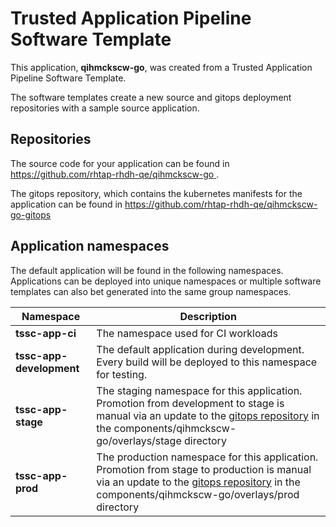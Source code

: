 # Trusted Application Pipeline Software Template

This application, **qihmckscw-go**, was created from a Trusted Application Pipeline Software Template.

The software templates create a new source and gitops deployment repositories with a sample source application. 

## Repositories

The source code for your application can be found in [https://github.com/rhtap-rhdh-qe/qihmckscw-go ](https://github.com/rhtap-rhdh-qe/qihmckscw-go ).
 
The gitops repository, which contains the kubernetes manifests for the application can be found in 
[https://github.com/rhtap-rhdh-qe/qihmckscw-go-gitops ](https://github.com/rhtap-rhdh-qe/qihmckscw-go-gitops ) 

## Application namespaces 

The default application will be found in the following namespaces. Applications can be deployed into unique namespaces or multiple software templates can also bet generated into the same group namespaces.  

|  Namespace   |  Description   |  
| -------- | -------- |
| **tssc-app-ci** | The namespace used for CI workloads |
| **tssc-app-development** | The default application during development. Every build will be deployed to this namespace for testing. |
| **tssc-app-stage** | The staging namespace for this application. Promotion from development to stage is manual via an update to the [gitops repository](https://github.com/rhtap-rhdh-qe/qihmckscw-go-gitops ) in the components/qihmckscw-go/overlays/stage directory |
| **tssc-app-prod** | The production namespace for this application. Promotion from stage to production is manual via an update to the [gitops repository](https://github.com/rhtap-rhdh-qe/qihmckscw-go-gitops ) in the components/qihmckscw-go/overlays/prod directory |